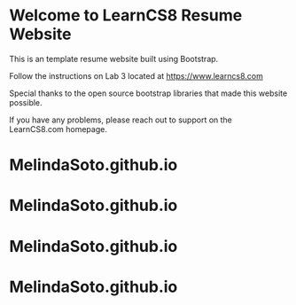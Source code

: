 
# Welcome to LearnCS8 Resume Website

This is an template resume website built using Bootstrap. 

Follow the instructions on Lab 3 located at https://www.learncs8.com 

Special thanks to the open source bootstrap libraries that made this website possible.

If you have any problems, please reach out to support on the LearnCS8.com homepage.
# MelindaSoto.github.io
# MelindaSoto.github.io
# MelindaSoto.github.io
# MelindaSoto.github.io
